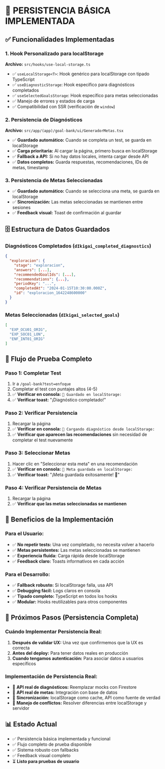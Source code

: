 # 💾 PERSISTENCIA BÁSICA IMPLEMENTADA

## ✅ **Funcionalidades Implementadas**

### **1. Hook Personalizado para localStorage**
**Archivo:** `src/hooks/use-local-storage.ts`

- ✅ `useLocalStorage<T>`: Hook genérico para localStorage con tipado TypeScript
- ✅ `useDiagnosticStorage`: Hook específico para diagnósticos completados
- ✅ `useSelectedGoalsStorage`: Hook específico para metas seleccionadas
- ✅ Manejo de errores y estados de carga
- ✅ Compatibilidad con SSR (verificación de `window`)

### **2. Persistencia de Diagnósticos**
**Archivo:** `src/app/(app)/goal-bank/ui/GeneradorMetas.tsx`

- ✅ **Guardado automático:** Cuando se completa un test, se guarda en localStorage
- ✅ **Carga prioritaria:** Al cargar la página, primero busca en localStorage
- ✅ **Fallback a API:** Si no hay datos locales, intenta cargar desde API
- ✅ **Datos completos:** Guarda respuestas, recomendaciones, IDs de metas, timestamp

### **3. Persistencia de Metas Seleccionadas**
- ✅ **Guardado automático:** Cuando se selecciona una meta, se guarda en localStorage
- ✅ **Sincronización:** Las metas seleccionadas se mantienen entre sesiones
- ✅ **Feedback visual:** Toast de confirmación al guardar

## 🗄️ **Estructura de Datos Guardados**

### **Diagnósticos Completados (`dIkigai_completed_diagnostics`)**
```json
{
  "exploracion": {
    "stage": "exploracion",
    "answers": [...],
    "recommendedGoalIds": [...],
    "recommendations": {...},
    "periodKey": "...",
    "completedAt": "2024-01-15T10:30:00.000Z",
    "id": "exploracion_1642248600000"
  }
}
```

### **Metas Seleccionadas (`dIkigai_selected_goals`)**
```json
[
  "EXP_OCU01_ORIG",
  "EXP_SOC01_LON",
  "ENF_INT01_ORIG"
]
```

## 🧪 **Flujo de Prueba Completo**

### **Paso 1: Completar Test**
1. Ir a `/goal-bank?test=enfoque`
2. Completar el test con puntajes altos (4-5)
3. ✅ **Verificar en consola:** `💾 Guardado en localStorage:`
4. ✅ **Verificar toast:** "¡Diagnóstico completado!"

### **Paso 2: Verificar Persistencia**
1. Recargar la página
2. ✅ **Verificar en consola:** `📱 Cargando diagnóstico desde localStorage:`
3. ✅ **Verificar que aparecen las recomendaciones** sin necesidad de completar el test nuevamente

### **Paso 3: Seleccionar Metas**
1. Hacer clic en "Seleccionar esta meta" en una recomendación
2. ✅ **Verificar en consola:** `💾 Meta guardada en localStorage:`
3. ✅ **Verificar toast:** "¡Meta guardada exitosamente! 🎯"

### **Paso 4: Verificar Persistencia de Metas**
1. Recargar la página
2. ✅ **Verificar que las metas seleccionadas se mantienen**

## 🎯 **Beneficios de la Implementación**

### **Para el Usuario:**
- ✅ **No repetir tests:** Una vez completado, no necesita volver a hacerlo
- ✅ **Metas persistentes:** Las metas seleccionadas se mantienen
- ✅ **Experiencia fluida:** Carga rápida desde localStorage
- ✅ **Feedback claro:** Toasts informativos en cada acción

### **Para el Desarrollo:**
- ✅ **Fallback robusto:** Si localStorage falla, usa API
- ✅ **Debugging fácil:** Logs claros en consola
- ✅ **Tipado completo:** TypeScript en todos los hooks
- ✅ **Modular:** Hooks reutilizables para otros componentes

## 🚀 **Próximos Pasos (Persistencia Completa)**

### **Cuándo Implementar Persistencia Real:**
1. **Después de validar UX:** Una vez que confirmemos que la UX es correcta
2. **Antes del deploy:** Para tener datos reales en producción
3. **Cuando tengamos autenticación:** Para asociar datos a usuarios específicos

### **Implementación de Persistencia Real:**
- 🔄 **API real de diagnósticos:** Reemplazar mocks con Firestore
- 🔄 **API real de metas:** Integración con base de datos
- 🔄 **Sincronización:** localStorage como cache, API como fuente de verdad
- 🔄 **Manejo de conflictos:** Resolver diferencias entre localStorage y servidor

## 📊 **Estado Actual**

- ✅ Persistencia básica implementada y funcional
- ✅ Flujo completo de prueba disponible
- ✅ Sistema robusto con fallbacks
- ✅ Feedback visual completo
- ⏳ **Listo para pruebas de usuario**

